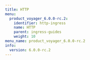```yaml
---
title: HTTP
menu:
  product_voyager_6.0.0-rc.2:
    identifier: http-ingress
    name: HTTP
    parent: ingress-guides
    weight: 10
menu_name: product_voyager_6.0.0-rc.2
info:
  version: 6.0.0-rc.2
---
```


